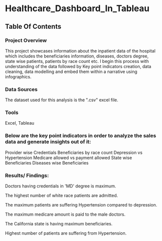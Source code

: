 # Healthcare_Dashboard_In_Tableau

## Table Of Contents

### Project Overview
This project showcases information about the inpatient data of the hospital which includes the beneficiaries information, diseases, doctors degree, state wise patients, patients by race count etc. I begin this process with understanding of the data followed by Key point indicators creation, data cleaning, data modelling and embed them within a narrative using infographics.

### Data Sources
The dataset used for this analysis is the ".csv" excel file.

### Tools
Excel, Tableau

### Below are the key point indicators in order to analyze the sales data and generate insights out of it:
Provider wise Credentials
Beneficiaries by race count
Depression vs Hypertension
Medicare allowed vs payment allowed
State wise Beneficiaries
Diseases wise Beneficiaries

### Results/ Findings:
Doctors having credentials in 'MD' degree is maximum.

The highest number of white race patients are admitted.

The maximum patients are suffering Hypertension compared to depression.

The maximum medicare amount is paid to the male doctors.

The California state is having maximum beneficiaries.

Highest number of patients are suffering from Hypertension.





